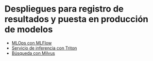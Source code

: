 Despliegues para registro de resultados y puesta en producción de modelos
=========================================================================

- [MLOps con MLFlow](./mlflow)
- [Servicio de inferencia con Triton](./triton_server)
- [Búsqueda con Milvus](./milvus)